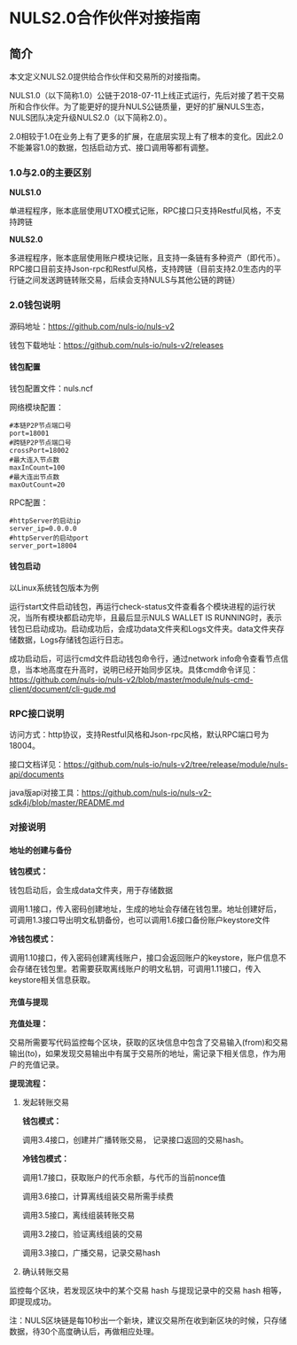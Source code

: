 # NULS2.0合作伙伴对接指南

## 简介

本文定义NULS2.0提供给合作伙伴和交易所的对接指南。

NULS1.0（以下简称1.0）公链于2018-07-11上线正式运行，先后对接了若干交易所和合作伙伴。为了能更好的提升NULS公链质量，更好的扩展NULS生态，NULS团队决定升级NULS2.0（以下简称2.0）。

2.0相较于1.0在业务上有了更多的扩展，在底层实现上有了根本的变化。因此2.0不能兼容1.0的数据，包括启动方式、接口调用等都有调整。

### 1.0与2.0的主要区别

**NULS1.0**

单进程程序，账本底层使用UTXO模式记账，RPC接口只支持Restful风格，不支持跨链

**NULS2.0**

多进程程序，账本底层使用账户模块记账，且支持一条链有多种资产（即代币）。RPC接口目前支持Json-rpc和Restful风格，支持跨链（目前支持2.0生态内的平行链之间发送跨链转账交易，后续会支持NULS与其他公链的跨链）

### 2.0钱包说明

源码地址：https://github.com/nuls-io/nuls-v2

钱包下载地址：https://github.com/nuls-io/nuls-v2/releases

#### 钱包配置

钱包配置文件：nuls.ncf

网络模块配置：

```
#本链P2P节点端口号
port=18001
#跨链P2P节点端口号
crossPort=18002
#最大连入节点数
maxInCount=100
#最大连出节点数
maxOutCount=20
```

RPC配置：

```
#httpServer的启动ip
server_ip=0.0.0.0
#httpServer的启动port
server_port=18004
```

#### 钱包启动

以Linux系统钱包版本为例

运行start文件启动钱包，再运行check-status文件查看各个模块进程的运行状况，当所有模块都启动完毕，且最后显示NULS WALLET IS RUNNING时，表示钱包已启动成功。启动成功后，会成功data文件夹和Logs文件夹。data文件夹存储数据，Logs存储钱包运行日志。

成功启动后，可运行cmd文件启动钱包命令行，通过network info命令查看节点信息，当本地高度在升高时，说明已经开始同步区块。具体cmd命令详见：https://github.com/nuls-io/nuls-v2/blob/master/module/nuls-cmd-client/document/cli-gude.md

### RPC接口说明

访问方式：http协议，支持Restful风格和Json-rpc风格，默认RPC端口号为18004。

接口文档详见：https://github.com/nuls-io/nuls-v2/tree/release/module/nuls-api/documents

java版api对接工具：https://github.com/nuls-io/nuls-v2-sdk4j/blob/master/README.md

### 对接说明

#### 地址的创建与备份

**钱包模式：**

钱包启动后，会生成data文件夹，用于存储数据

调用1.1接口，传入密码创建地址，生成的地址会存储在钱包里。地址创建好后，可调用1.3接口导出明文私钥备份，也可以调用1.6接口备份账户keystore文件

**冷钱包模式：**

调用1.10接口，传入密码创建离线账户，接口会返回账户的keystore，账户信息不会存储在钱包里。若需要获取离线账户的明文私钥，可调用1.11接口，传入keystore相关信息获取。

#### 充值与提现

**充值处理：**

交易所需要写代码监控每个区块，获取的区块信息中包含了交易输入(from)和交易输出(to)，如果发现交易输出中有属于交易所的地址，需记录下相关信息，作为用户的充值记录。

**提现流程：**

1. 发起转账交易

   **钱包模式：**

   调用3.4接口，创建并广播转账交易， 记录接口返回的交易hash。

   **冷钱包模式：**

   调用1.7接口，获取账户的代币余额，与代币的当前nonce值

   调用3.6接口，计算离线组装交易所需手续费

   调用3.5接口，离线组装转账交易

   调用3.2接口，验证离线组装的交易

   调用3.3接口，广播交易，记录交易hash

2. 确认转账交易

监控每个区块，若发现区块中的某个交易 hash 与提现记录中的交易 hash 相等，即提现成功。

注：NULS区块链是每10秒出一个新块，建议交易所在收到新区块的时候，只存储数据，待30个高度确认后，再做相应处理。
